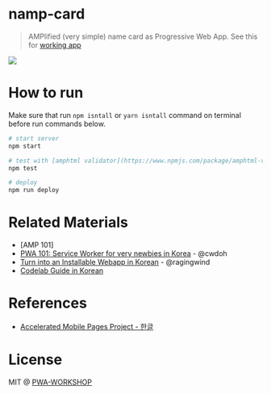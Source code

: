 # namp-card

> AMPlified (very simple) name card as Progressive Web App. See this for [working app](https://pwa-workshop.github.io/namp-card/)

![](https://cloud.githubusercontent.com/assets/124117/21413044/002e05fc-c838-11e6-84e0-e69010025287.png)

# How to run

Make sure that run `npm isntall` or `yarn isntall` command on terminal before run commands below.

```sh
# start server
npm start

# test with [amphtml validator](https://www.npmjs.com/package/amphtml-validator)
npm test

# deploy
npm run deploy
```

# Related Materials

- [AMP 101]
- [PWA 101: Service Worker for very newbies in Korea](https://github.com/pwa-workshop/roadshow/blob/master/pwa-sw-101.md) - @cwdoh
- [Turn into an Installable Webapp in Korean](https://github.com/pwa-workshop/roadshow/blob/master/turn-into-an-installable-webapp.md) - @ragingwind
- [Codelab Guide in Korean](https://github.com/pwa-workshop/namp-card/blob/master/docs/codelab.kr.md)

# References

- [Accelerated Mobile Pages Project - 한글](https://goo.gl/P6GErn)

# License

MIT @ [PWA-WORKSHOP](https://github.com/pwa-workshop)
